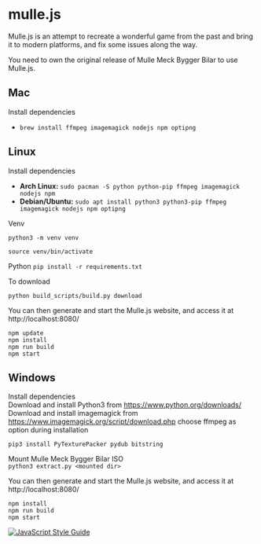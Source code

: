 # mulle.js

Mulle.js is an attempt to recreate a wonderful game from the past and bring it to modern platforms, and fix some issues along the way.

You need to own the original release of Mulle Meck Bygger Bilar to use Mulle.js.


## Mac
Install dependencies
* `brew install ffmpeg imagemagick nodejs npm optipng`


## Linux
Install dependencies
* **Arch Linux:** `sudo pacman -S python python-pip ffmpeg imagemagick nodejs npm`
* **Debian/Ubuntu:** `sudo apt install python3 python3-pip ffmpeg imagemagick nodejs npm optipng`

Venv
```
python3 -m venv venv
```

```
source venv/bin/activate
```

Python
`pip install -r requirements.txt`

To download
```
python build_scripts/build.py download
```

You can then generate and start the Mulle.js website, and access it at http://localhost:8080/
```
npm update
npm install
npm run build
npm start
```

## Windows
Install dependencies  
Download and install Python3 from https://www.python.org/downloads/  
Download and install imagemagick from https://www.imagemagick.org/script/download.php choose ffmpeg as option during installation

`pip3 install PyTexturePacker pydub bitstring`

Mount Mulle Meck Bygger Bilar ISO  
`python3 extract.py <mounted dir>`

You can then generate and start the Mulle.js website, and access it at http://localhost:8080/
```
npm install
npm run build
npm start
```
[![JavaScript Style Guide](https://cdn.rawgit.com/standard/standard/master/badge.svg)](https://github.com/standard/standard)
